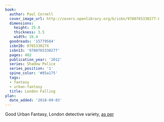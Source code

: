 ```yaml
---
book:
  author: Paul Cornell
  cover_image_url: http://covers.openlibrary.org/b/isbn/9780765330277-L.jpg
  dimensions:
    height: 25.0
    thickness: 3.5
    width: 16.4
  goodreads: '15779584'
  isbn10: 076533027X
  isbn13: '9780765330277'
  pages: 402
  publication_year: '2012'
  series: Shadow Police
  series_position: '1'
  spine_color: '#85a175'
  tags:
  - fantasy
  - urban-fantasy
  title: London Falling
plan:
  date_added: '2018-09-03'
---
```


Good Urban Fantasy, London detective variety, [as per](https://www.eblong.com/zarf/bookscan/review/cornell_paul_london_falling.html)
